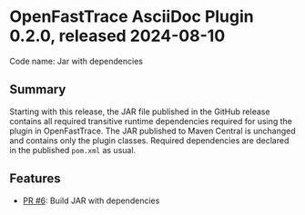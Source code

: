 # OpenFastTrace AsciiDoc Plugin 0.2.0, released 2024-08-10

Code name: Jar with dependencies

## Summary

Starting with this release, the JAR file published in the GitHub release contains all required transitive runtime dependencies required for using the plugin in OpenFastTrace. The JAR published to Maven Central is unchanged and contains only the plugin classes. Required dependencies are declared in the published `pom.xml` as usual.

## Features

* [PR #6](https://github.com/itsallcode/openfasttrace-asciidoc-plugin/pull/6): Build JAR with dependencies
